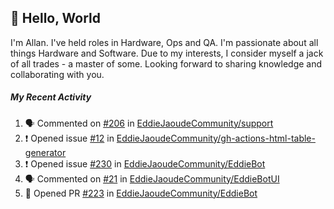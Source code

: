 ## :wave: Hello, World

I'm Allan. I've held roles in Hardware, Ops and QA. I'm passionate about all things Hardware and Software. Due to my interests, I consider myself a jack of all trades - a master of some. Looking forward to sharing knowledge and collaborating with you.

##### My Recent Activity
<!--START_SECTION:activity-->
1. 🗣 Commented on [#206](https://github.com//EddieJaoudeCommunity/support/issues/206) in [EddieJaoudeCommunity/support](https://github.com//EddieJaoudeCommunity/support)
2. ❗️ Opened issue [#12](https://github.com//EddieJaoudeCommunity/gh-actions-html-table-generator/issues/12) in [EddieJaoudeCommunity/gh-actions-html-table-generator](https://github.com//EddieJaoudeCommunity/gh-actions-html-table-generator)
3. ❗️ Opened issue [#230](https://github.com//EddieJaoudeCommunity/EddieBot/issues/230) in [EddieJaoudeCommunity/EddieBot](https://github.com//EddieJaoudeCommunity/EddieBot)
4. 🗣 Commented on [#21](https://github.com//EddieJaoudeCommunity/EddieBotUI/issues/21) in [EddieJaoudeCommunity/EddieBotUI](https://github.com//EddieJaoudeCommunity/EddieBotUI)
5. 💪 Opened PR [#223](https://github.com//EddieJaoudeCommunity/EddieBot/pull/223) in [EddieJaoudeCommunity/EddieBot](https://github.com//EddieJaoudeCommunity/EddieBot)
<!--END_SECTION:activity-->

<!--
**AllanRegush/AllanRegush** is a ✨ _special_ ✨ repository because its `README.md` (this file) appears on your GitHub profile.

Here are some ideas to get you started:

- 🔭 I’m currently working on ...
- 🌱 I’m currently learning ...
- 👯 I’m looking to collaborate on ...
- 🤔 I’m looking for help with ...
- 💬 Ask me about ...
- 📫 How to reach me: ...
- 😄 Pronouns: ...
- ⚡ Fun fact: ...
-->
